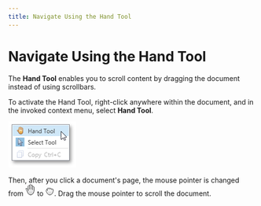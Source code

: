 ```yaml
---
title: Navigate Using the Hand Tool
---
```

# Navigate Using the Hand Tool
The **Hand Tool** enables you to scroll content by dragging the document instead of using scrollbars.

To activate the Hand Tool, right-click anywhere within the document, and in the invoked context menu, select **Hand Tool**.

![EUD_WpfPrintPreview_SelectHandTool](../../../../images/Img124043.png)

Then, after you click a document's page, the mouse pointer is changed from ![EUD_WpfPrintPreview_HandTool1](../../../../images/Img124044.png) to ![EUD_WpfPrintPreview_HandTool2](../../../../images/Img124045.png). Drag the mouse pointer to scroll the document.
